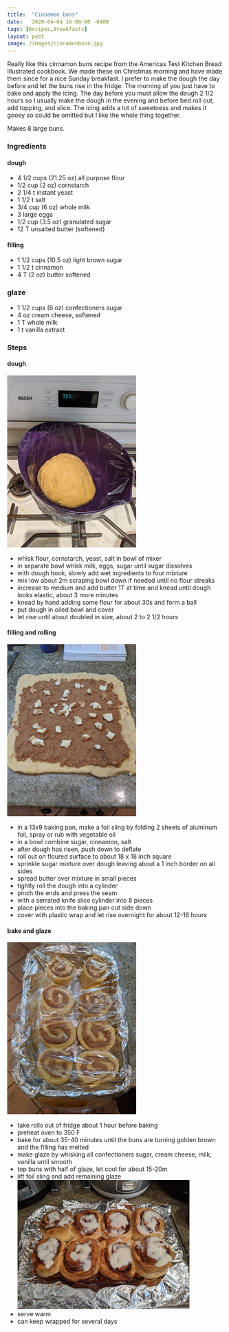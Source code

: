 ```yaml
---
title:  "Cinnamon buns"
date:   2020-04-04 16:00:00 -0400
tags: [Recipes,Breakfasts]
layout: post
image: /images/cinnamonbuns.jpg
---
```

Really like this cinnamon buns recipe from the Americas Test Kitchen Bread Illustrated cookbook.  We made these on Christmas morning and have made them since for a nice Sunday breakfast.  I prefer to make the dough the day before and let the buns rise in the fridge.  The morning of you just have to bake and apply the icing.  The day before you must allow the dough 2 1/2 hours so I usually make the dough in the evening and before bed roll out, add topping, and slice.  The icing
adds a lot of sweetness and makes it gooey so could be omitted but I like the whole thing together.

Makes 8 large buns.

### Ingredients
#### dough
- 4 1/2 cups (21.25 oz) all purpose flour
- 1/2 cup (2 oz) cornstarch
- 2 1/4 t instant yeast
- 1 1/2 t salt
- 3/4 cup (6 oz) whole milk
- 3 large eggs
- 1/2 cup (3.5 oz) granulated sugar
- 12 T unsalted butter (softened)

#### filling
- 1 1/2 cups (10.5 oz) light brown sugar
- 1 1/2 t cinnamon
- 4 T (2 oz) butter softened

### glaze
- 1 1/2 cups (6 oz) confectioners sugar
- 4 oz cream cheese, softened
- 1 T whole milk
- 1 t vanilla extract

### Steps
#### dough
![dough rising](/images/cinnamonbuns1.jpg)
- whisk flour, cornstarch, yeast, salt in bowl of mixer
- in separate bowl whisk milk, eggs, sugar until sugar dissolves
- with dough hook, slowly add wet ingredients to four mixture
- mix low about 2m scraping bowl down if needed until no flour streaks
- increase to medium and add butter 1T at  time and knead until dough looks elastic, about 3 more minutes
- knead by hand adding some flour for about 30s and form a ball
- put dough in oiled bowl and cover
- let rise until about doubled in size, about 2 to 2 1/2 hours

#### filling and rolling
![rolling dough and filling](/images/cinnamonbuns2.jpg)
- in a 13x9 baking pan, make a foil sling by folding 2 sheets of aluminum foil, spray or rub with vegetable oil
- in a bowl combine sugar, cinnamon, salt
- after dough has risen, push down to deflate
- roll out on floured surface to about 18 x 18 inch square
- sprinkle sugar mixture over dough leaving about a 1 inch border on all sides
- spread butter over mixture in small pieces
- tightly roll the dough into a cylinder
- pinch the ends and press the seam
- with a serrated knife slice cylinder into 8 pieces
- place pieces into the baking pan cut side down
- cover with plastic wrap and let rise overnight for about 12-16 hours

#### bake and glaze
![unrisen buns](/images/cinnamonbuns3.jpg)
- take rolls out of fridge about 1 hour before baking
- preheat oven to 350 F
- bake for about 35-40 minutes until the buns are turning golden brown and the filling has melted
- make glaze by whisking all confectioners sugar, cream cheese, milk, vanilla until smooth
- top buns with half of glaze, let cool for about 15-20m
- lift foil sling and add remaining glaze
![baked buns](/images/cinnamonbuns4.jpg)
- serve warm
- can keep wrapped for several days
